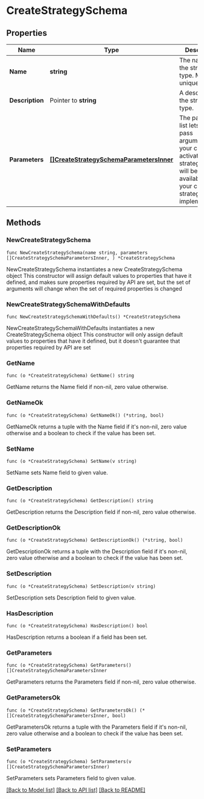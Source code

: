 # CreateStrategySchema

## Properties

Name | Type | Description | Notes
------------ | ------------- | ------------- | -------------
**Name** | **string** | The name of the strategy type. Must be unique. | 
**Description** | Pointer to **string** | A description of the strategy type. | [optional] 
**Parameters** | [**[]CreateStrategySchemaParametersInner**](CreateStrategySchemaParametersInner.md) | The parameter list lets you pass arguments to your custom activation strategy. These will be made available to your custom strategy implementation. | 

## Methods

### NewCreateStrategySchema

`func NewCreateStrategySchema(name string, parameters []CreateStrategySchemaParametersInner, ) *CreateStrategySchema`

NewCreateStrategySchema instantiates a new CreateStrategySchema object
This constructor will assign default values to properties that have it defined,
and makes sure properties required by API are set, but the set of arguments
will change when the set of required properties is changed

### NewCreateStrategySchemaWithDefaults

`func NewCreateStrategySchemaWithDefaults() *CreateStrategySchema`

NewCreateStrategySchemaWithDefaults instantiates a new CreateStrategySchema object
This constructor will only assign default values to properties that have it defined,
but it doesn't guarantee that properties required by API are set

### GetName

`func (o *CreateStrategySchema) GetName() string`

GetName returns the Name field if non-nil, zero value otherwise.

### GetNameOk

`func (o *CreateStrategySchema) GetNameOk() (*string, bool)`

GetNameOk returns a tuple with the Name field if it's non-nil, zero value otherwise
and a boolean to check if the value has been set.

### SetName

`func (o *CreateStrategySchema) SetName(v string)`

SetName sets Name field to given value.


### GetDescription

`func (o *CreateStrategySchema) GetDescription() string`

GetDescription returns the Description field if non-nil, zero value otherwise.

### GetDescriptionOk

`func (o *CreateStrategySchema) GetDescriptionOk() (*string, bool)`

GetDescriptionOk returns a tuple with the Description field if it's non-nil, zero value otherwise
and a boolean to check if the value has been set.

### SetDescription

`func (o *CreateStrategySchema) SetDescription(v string)`

SetDescription sets Description field to given value.

### HasDescription

`func (o *CreateStrategySchema) HasDescription() bool`

HasDescription returns a boolean if a field has been set.

### GetParameters

`func (o *CreateStrategySchema) GetParameters() []CreateStrategySchemaParametersInner`

GetParameters returns the Parameters field if non-nil, zero value otherwise.

### GetParametersOk

`func (o *CreateStrategySchema) GetParametersOk() (*[]CreateStrategySchemaParametersInner, bool)`

GetParametersOk returns a tuple with the Parameters field if it's non-nil, zero value otherwise
and a boolean to check if the value has been set.

### SetParameters

`func (o *CreateStrategySchema) SetParameters(v []CreateStrategySchemaParametersInner)`

SetParameters sets Parameters field to given value.



[[Back to Model list]](../README.md#documentation-for-models) [[Back to API list]](../README.md#documentation-for-api-endpoints) [[Back to README]](../README.md)


